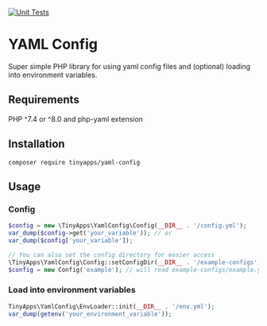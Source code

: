 [![Unit Tests](https://github.com/tinyappsde/yaml-config/actions/workflows/unit-test.yml/badge.svg?branch=master)](https://github.com/tinyappsde/yaml-config/actions/workflows/unit-test.yml)

# YAML Config
Super simple PHP library for using yaml config files and (optional) loading into environment variables.

## Requirements
PHP ^7.4 or ^8.0 and php-yaml extension

## Installation
`composer require tinyapps/yaml-config`

## Usage

### Config
```php
$config = new \TinyApps\YamlConfig\Config(__DIR__ . '/config.yml');
var_dump($config->get('your_variable')); // or
var_dump($config['your_variable']);

// You can also set the config directory for easier access
\TinyApps\YamlConfig\Config::setConfigDir(__DIR__ . '/example-configs');
$config = new Config('example'); // will read example-configs/example.yml
```

### Load into environment variables
```php
TinyApps\YamlConfig\EnvLoader::init(__DIR__ . '/env.yml');
var_dump(getenv('your_environment_variable'));
```
